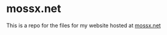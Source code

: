 # mossx.net

This is a repo for the files for my website hosted at <a style="color:var(--color-fg-default)" href="https://www.mossx.net/"> mossx.net </a>
